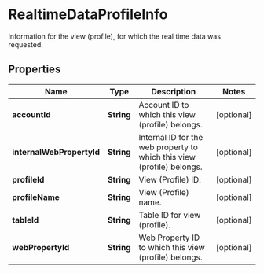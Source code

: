 

# RealtimeDataProfileInfo

Information for the view (profile), for which the real time data was requested.

## Properties

| Name | Type | Description | Notes |
|------------ | ------------- | ------------- | -------------|
|**accountId** | **String** | Account ID to which this view (profile) belongs. |  [optional] |
|**internalWebPropertyId** | **String** | Internal ID for the web property to which this view (profile) belongs. |  [optional] |
|**profileId** | **String** | View (Profile) ID. |  [optional] |
|**profileName** | **String** | View (Profile) name. |  [optional] |
|**tableId** | **String** | Table ID for view (profile). |  [optional] |
|**webPropertyId** | **String** | Web Property ID to which this view (profile) belongs. |  [optional] |



